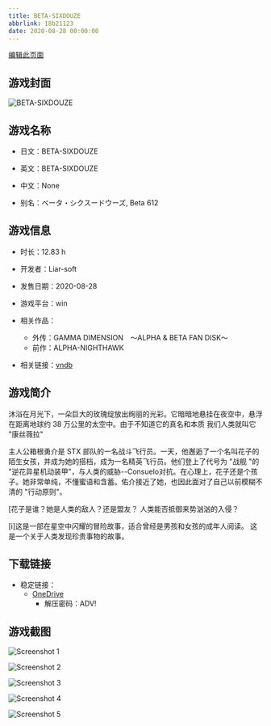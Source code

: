 ```yaml
---
title: BETA-SIXDOUZE
abbrlink: 18b21123
date: 2020-08-28 00:00:00
---
```

[编辑此页面](https://github.com/ACG-3/ADV3-source/blob/main/source/_posts/games/BETA-SIXDOUZE.md)

## 游戏封面

![BETA-SIXDOUZE](https://pan.timero.xyz/onedrive/img_lib_001/BETA-SIXDOUZE_cover.avif)


## 游戏名称

- 日文：BETA-SIXDOUZE
- 英文：BETA-SIXDOUZE
- 中文：None

- 别名：ベータ・シクスードウーズ, Beta 612


## 游戏信息

- 时长：12.83 h
- 开发者：Liar-soft
- 发售日期：2020-08-28
- 游戏平台：win
- 相关作品：
   - 外传：GAMMA DIMENSION　～ALPHA & BETA FAN DISK～
   - 前作：ALPHA-NIGHTHAWK

- 相关链接：[vndb](https://vndb.org/v28326)


## 游戏简介

沐浴在月光下，一朵巨大的玫瑰绽放出绚丽的光彩。它暗暗地悬挂在夜空中，悬浮在距离地球约 38 万公里的太空中。由于不知道它的真名和本质 我们人类就叫它 "康丝薇拉"

主人公箱根勇介是 STX 部队的一名战斗飞行员。一天，他邂逅了一个名叫花子的陌生女孩，并成为她的搭档，成为一名精英飞行员。他们登上了代号为 "战舰 "的 "逆花异星机动装甲"，与人类的威胁--Consuelo对抗。在心理上，花子还是个孩子。她非常单纯，不懂蜜语和含蓄。佑介接近了她，也因此面对了自己以前模糊不清的 "行动原则"。

[花子是谁？她是人类的敌人？还是盟友？
人类能否抵御来势汹汹的入侵？

[i]这是一部在星空中闪耀的冒险故事，适合曾经是男孩和女孩的成年人阅读。
这是一个关于人类发现珍贵事物的故事。




## 下载链接

- 稳定链接：
    - [OneDrive](https://pan.timero.xyz/onedrive/adv_lib_001/BETA-SIXDOUZE)
        - 解压密码：ADV!



## 游戏截图


![Screenshot 1](https://pan.timero.xyz/onedrive/img_lib_001/BETA-SIXDOUZE_Screenshot_1.avif)

![Screenshot 2](https://pan.timero.xyz/onedrive/img_lib_001/BETA-SIXDOUZE_Screenshot_2.avif)

![Screenshot 3](https://pan.timero.xyz/onedrive/img_lib_001/BETA-SIXDOUZE_Screenshot_3.avif)

![Screenshot 4](https://pan.timero.xyz/onedrive/img_lib_001/BETA-SIXDOUZE_Screenshot_4.avif)

![Screenshot 5](https://pan.timero.xyz/onedrive/img_lib_001/BETA-SIXDOUZE_Screenshot_5.avif)

